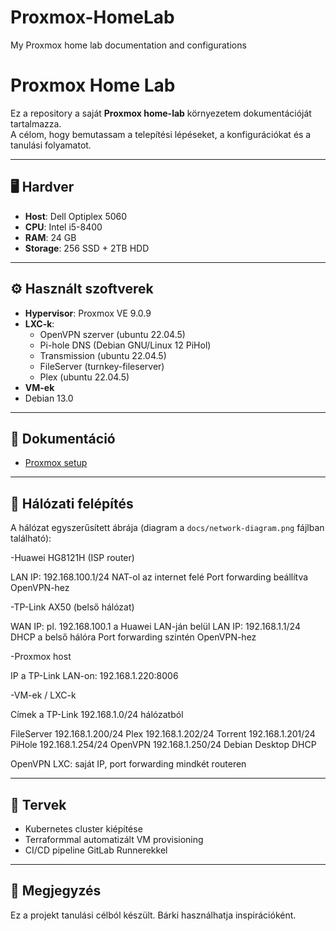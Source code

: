 # Proxmox-HomeLab
My Proxmox home lab documentation and configurations

# Proxmox Home Lab

Ez a repository a saját **Proxmox home-lab** környezetem dokumentációját tartalmazza.  
A célom, hogy bemutassam a telepítési lépéseket, a konfigurációkat és a tanulási folyamatot.  

---

## 🖥 Hardver
- **Host**: Dell Optiplex 5060
- **CPU**: Intel i5-8400
- **RAM**: 24 GB
- **Storage**: 256 SSD + 2TB HDD

---

## ⚙️ Használt szoftverek
- **Hypervisor**: Proxmox VE 9.0.9
- **LXC-k**:
  - OpenVPN szerver (ubuntu 22.04.5)
  - Pi-hole DNS (Debian GNU/Linux 12 PiHol)
  - Transmission (ubuntu 22.04.5)
  - FileServer (turnkey-fileserver)
  - Plex (ubuntu 22.04.5)
 - **VM-ek**
  - Debian 13.0

---

## 📂 Dokumentáció
- [Proxmox setup](docs/proxmox-setup.md)


---

## 🔌 Hálózati felépítés
A hálózat egyszerűsített ábrája (diagram a `docs/network-diagram.png` fájlban található):  

-Huawei HG8121H (ISP router)

LAN IP: 192.168.100.1/24
NAT-ol az internet felé
Port forwarding beállítva OpenVPN-hez

-TP-Link AX50 (belső hálózat)

WAN IP: pl. 192.168.100.1 a Huawei LAN-ján belül
LAN IP: 192.168.1.1/24
DHCP a belső hálóra
Port forwarding szintén OpenVPN-hez

-Proxmox host

IP a TP-Link LAN-on: 192.168.1.220:8006

-VM-ek / LXC-k

Címek a TP-Link 192.168.1.0/24 hálózatból

FileServer 		192.168.1.200/24
Plex			192.168.1.202/24
Torrent			192.168.1.201/24
PiHole			192.168.1.254/24
OpenVPN			192.168.1.250/24
Debian Desktop	DHCP

OpenVPN LXC: saját IP, port forwarding mindkét routeren

---

## 📌 Tervek
- Kubernetes cluster kiépítése  
- Terraformmal automatizált VM provisioning  
- CI/CD pipeline GitLab Runnerekkel  

---

## 🔑 Megjegyzés
Ez a projekt tanulási célból készült. Bárki használhatja inspirációként.

